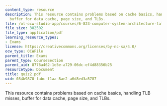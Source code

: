 ```yaml
---
content_type: resource
description: This resource contains problems based on cache basics, handling TLB misses,
  buffer for data cache, page size, and TLBs.
file: /ol-ocw-studio-app/courses/6-823-computer-system-architecture-fall-2005/084b9870fabcf1aa8ae2a6d8ed3a5787_quiz2.pdf
file_size: 382502
file_type: application/pdf
learning_resource_types:
- Exams
license: https://creativecommons.org/licenses/by-nc-sa/4.0/
ocw_type: OCWFile
parent_title: Exams
parent_type: CourseSection
parent_uid: 8776a462-1e5e-a729-06dc-ef4d88356b25
resourcetype: Document
title: quiz2.pdf
uid: 084b9870-fabc-f1aa-8ae2-a6d8ed3a5787
---
```

This resource contains problems based on cache basics, handling TLB misses, buffer for data cache, page size, and TLBs.